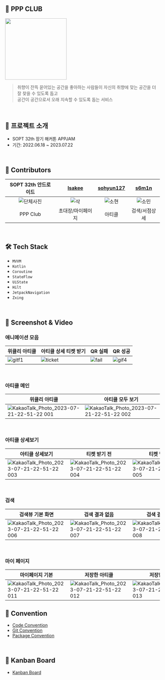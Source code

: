 ## 💜 PPP CLUB

<img src="https://github.com/Indipage/ANDROID/assets/46596035/87c3722d-a2f8-4255-ab18-631c07ae0973.png" width="200" height="200"/>

> 취향이 잔뜩 묻어있는 공간을 좋아하는 사람들이 자신의 취향에 맞는 공간을 더 잘 찾을 수 있도록 돕고<br>
공간이 공간으로서 오래 지속할 수 있도록 돕는 서비스

<br>

## 📌 프로젝트 소개

- SOPT 32th 장기 해커톤 APPJAM
- 기간: 2022.06.18 ~ 2023.07.22

<br>

## 📌 Contributors

| SOPT 32th 안드로이드 | [lsakee](https://github.com/lsakee) | [sohyun127](https://github.com/sohyun127)  | [s6m1n](https://github.com/s6m1n) |
|:------------------------------------:|:------------------------------------:|:-------------------------:|:------------------------------:|
| ![단체사진](https://github.com/Indipage/ANDROID/assets/46596035/9459cfa8-4b71-45ca-ac20-e47d95f8f112) | ![삭](https://github.com/Indipage/ANDROID/assets/46596035/ceaead14-2562-44f8-bac2-460b4be28ece) | ![소현](https://github.com/Indipage/ANDROID/assets/46596035/c121edfe-3fd3-4854-b77c-76646c326cfc) | ![소민](https://github.com/Indipage/ANDROID/assets/46596035/c7e2a55f-f758-4c73-a0f8-583f01302339)
| PPP Club |       초대장/마이페이지       |          아티클           |        검색/서점상세        |

<br>

## 🛠 Tech Stack
- `MVVM`
- `Kotlin`
- `Coroutine`
- `StateFlow`
- `UiState`
- `Hilt`
- `JetpackNavigation`
- `Zxing`

<br>

## 📌 Screenshot & Video


### 애니메이션 모음

| 위클리 아티클 | 아티클 상세 티켓 받기 | QR 실패 | QR 성공 |
|--------|--------|--------|--------|
| ![gitf1](https://github.com/Indipage/ANDROID/assets/46596035/d1fabcca-daf4-4250-809f-7ac75db57ca5) | ![ticket](https://github.com/Indipage/ANDROID/assets/46596035/a51aba97-87e0-4322-b121-d0385cc1403d) | ![fail](https://github.com/Indipage/ANDROID/assets/46596035/98e8eaf3-3e24-4d27-a222-40d1196ebff4) | ![gif4](https://github.com/Indipage/ANDROID/assets/46596035/f701e8c9-5eab-42c1-91f5-a5959081d461) |

<br>

### 아티클 메인

| 위클리 아티클 | 아티클 모두 보기 |
|--------|--------|
| ![KakaoTalk_Photo_2023-07-21-22-51-22 001](https://github.com/Indipage/ANDROID/assets/46596035/00caa6aa-2f95-45f8-a7d9-be184bb62ae2) | ![KakaoTalk_Photo_2023-07-21-22-51-22 002](https://github.com/Indipage/ANDROID/assets/46596035/c3d96420-5114-4699-86d6-34e1b02d9673) | 

<br>

### 아티클 상세보기

| 아티클 상세보기 | 티켓 받기 전 | 티켓 받은 후 |
|--------|--------|--------|
| ![KakaoTalk_Photo_2023-07-21-22-51-22 003](https://github.com/Indipage/ANDROID/assets/46596035/2503a61c-d344-46a0-b8cc-f23f048998bd) | ![KakaoTalk_Photo_2023-07-21-22-51-22 004](https://github.com/Indipage/ANDROID/assets/46596035/1993a483-874e-4a30-88be-e727a4344479) | ![KakaoTalk_Photo_2023-07-21-22-51-22 005](https://github.com/Indipage/ANDROID/assets/46596035/d006c3e4-98a3-4ee0-8e3d-4a767d10bff5) |

<br>

### 검색

| 검색뷰 기본 화면 | 검색 결과 없음 | 검색 결과 있음 |
|--------|--------|--------|
| ![KakaoTalk_Photo_2023-07-21-22-51-22 006](https://github.com/Indipage/ANDROID/assets/46596035/9a61f4ae-47b4-490e-b8e2-ce722f494d9d) | ![KakaoTalk_Photo_2023-07-21-22-51-22 007](https://github.com/Indipage/ANDROID/assets/46596035/48f4cda5-fa4e-4f67-a0fe-6c66f602766d) | ![KakaoTalk_Photo_2023-07-21-22-51-22 008](https://github.com/Indipage/ANDROID/assets/46596035/83796164-6ce9-4658-adc0-25e2ba8c17b8)

<br>

### 마이 페이지

| 마이페이지 기본 | 저장한 아티클 | 저장한 공간 |
|--------|--------|--------|
| ![KakaoTalk_Photo_2023-07-21-22-51-22 011](https://github.com/Indipage/ANDROID/assets/46596035/ff164b40-940e-47f9-ba9f-f6c0663660b4) | ![KakaoTalk_Photo_2023-07-21-22-51-22 012](https://github.com/Indipage/ANDROID/assets/46596035/6707f02e-d19c-4e99-82d9-ca9408d35eaa) | ![KakaoTalk_Photo_2023-07-21-22-51-22 013](https://github.com/Indipage/ANDROID/assets/46596035/2355a86b-a51f-4632-b0d5-16ce80880bb4)



## 📌 Convention

-  [Code Convention](https://ppp-club.notion.site/5c452b9a19a540e0939f941d93b20746?v=f7fe218cd91f47189a76c71cdcb46bed&pvs=4)
-  [Git Convention](https://ppp-club.notion.site/Github-Convention-110449212d2b4bb4947eded6c352d2fd?pvs=4)
-  [Package Convention](https://ppp-club.notion.site/Package-Convention-2f85d474b8df44e8aeccb8ffa1efa54b?pvs=4)

<br>

## 📌 Kanban Board
- [Kanban Board](https://ppp-club.notion.site/Android-3e6c75f5102b403eac9bd6c5b17583b4?pvs=4)

